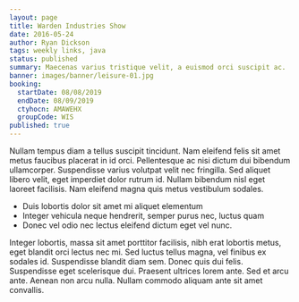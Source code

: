 ```yaml
---
layout: page
title: Warden Industries Show
date: 2016-05-24
author: Ryan Dickson
tags: weekly links, java
status: published
summary: Maecenas varius tristique velit, a euismod orci suscipit ac.
banner: images/banner/leisure-01.jpg
booking:
  startDate: 08/08/2019
  endDate: 08/09/2019
  ctyhocn: AMAWEHX
  groupCode: WIS
published: true
---
```

Nullam tempus diam a tellus suscipit tincidunt. Nam eleifend felis sit amet metus faucibus placerat in id orci. Pellentesque ac nisi dictum dui bibendum ullamcorper. Suspendisse varius volutpat velit nec fringilla. Sed aliquet libero velit, eget imperdiet dolor rutrum id. Nullam bibendum nisl eget laoreet facilisis. Nam eleifend magna quis metus vestibulum sodales.

* Duis lobortis dolor sit amet mi aliquet elementum
* Integer vehicula neque hendrerit, semper purus nec, luctus quam
* Donec vel odio nec lectus eleifend dictum eget vel nunc.

Integer lobortis, massa sit amet porttitor facilisis, nibh erat lobortis metus, eget blandit orci lectus nec mi. Sed luctus tellus magna, vel finibus ex sodales id. Suspendisse blandit diam sem. Donec quis dui felis. Suspendisse eget scelerisque dui. Praesent ultrices lorem ante. Sed et arcu ante. Aenean non arcu nulla. Nullam commodo aliquam ante sit amet convallis.
